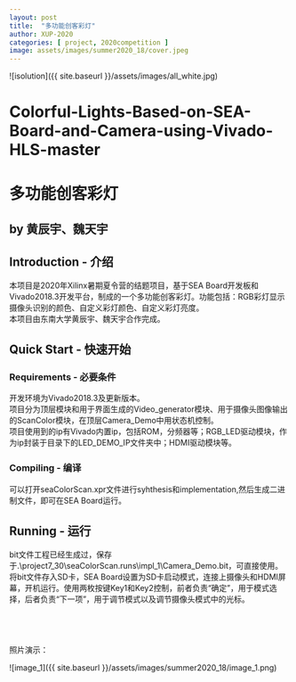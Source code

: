 ```yaml
---
layout: post
title:  "多功能创客彩灯"
author: XUP-2020
categories: [ project, 2020competition ]
image: assets/images/summer2020_18/cover.jpeg
---
```


![isolution]({{ site.baseurl }}/assets/images/all_white.jpg)



# **Colorful-Lights-Based-on-SEA-Board-and-Camera-using-Vivado-HLS-master**

# **多功能创客彩灯**

## **by&nbsp;黄辰宇、魏天宇**

## Introduction - 介绍

本项目是2020年Xilinx暑期夏令营的结题项目，基于SEA Board开发板和Vivado2018.3开发平台，制成的一个多功能创客彩灯。功能包括：RGB彩灯显示摄像头识别的颜色、自定义彩灯颜色、自定义彩灯亮度。<br />
本项目由东南大学黄辰宇、魏天宇合作完成。

## Quick Start - 快速开始

### Requirements - 必要条件

开发环境为Vivado2018.3及更新版本。<br />
项目分为顶层模块和用于界面生成的Video_generator模块、用于摄像头图像输出的ScanColor模块，在顶层Camera_Demo中用状态机控制。<br />
项目使用到的ip有Vivado内置ip，包括ROM，分频器等；RGB_LED驱动模块，作为ip封装于目录下的LED_DEMO_IP文件夹中；HDMI驱动模块等。

### Compiling - 编译

可以打开seaColorScan.xpr文件进行syhthesis和implementation,然后生成二进制文件，即可在SEA Board运行。

## Running - 运行

bit文件工程已经生成过，保存于.\project7_30\seaColorScan.runs\impl_1\Camera_Demo.bit，可直接使用。 将bit文件存入SD卡，SEA Board设置为SD卡启动模式，连接上摄像头和HDMI屏幕，开机运行。使用两枚按键Key1和Key2控制，前者负责&ldquo;确定&rdquo;，用于模式选择，后者负责&ldquo;下一项&rdquo;，用于调节模式以及调节摄像头模式中的光标。

## &nbsp;

照片演示：

  ![image_1]({{ site.baseurl }}/assets/images/summer2020_18/image_1.png) 
